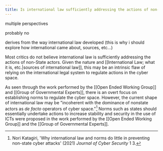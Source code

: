 ```yaml
---
title: Is international law sufficiently addressing the actions of non-state actors?
---
```

multiple perspectives

probably no

derives from the way international law developed (this is why i should explore how international came about, sources, etc...)

Most critics do not believe international law is sufficiently addressing the actions of non-State actors. Given the nature and [[International Law; what it is, etc.|sources of international law]], this may be an intrinsic flaw of relying on the international legal system to regulate actions in the cyber space.

As seen through the work performed by the [[Open Ended Working Group]] and [[Group of Governmental Experts]], there is an overt focus on establishing norms to regulate the cyber space. However, the current shape of international law may be "incoherent with the dominance of nonstate actors as *de facto* operators of cyber space."[^1] Norms such as states should essentially undertake actions to increase stability and security in the use of ICTs were proposed in the work performed by the [[Open Ended Working Group]] and the [[Group of Governmental Experts]].

[^1]: Nori Katagiri, 'Why international law and norms do little in preventing non-state cyber attacks' (2021) *Journal of Cyber Security* 1 3.

